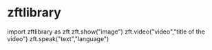 # zftlibrary
import zftlibrary as zft
zft.show("image")
zft.video("video","title of the video")
zft.speak("text","language")
